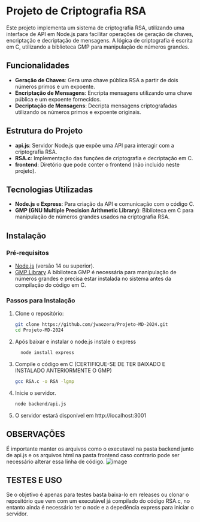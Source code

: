 # Projeto de Criptografia RSA

Este projeto implementa um sistema de criptografia RSA, utilizando uma interface de API em Node.js para facilitar operações de geração de chaves, encriptação e decriptação de mensagens. A lógica de criptografia é escrita em C, utilizando a biblioteca GMP para manipulação de números grandes.

## Funcionalidades

- **Geração de Chaves**: Gera uma chave pública RSA a partir de dois números primos e um expoente.
- **Encriptação de Mensagens**: Encripta mensagens utilizando uma chave pública e um expoente fornecidos.
- **Decriptação de Mensagens**: Decripta mensagens criptografadas utilizando os números primos e expoente originais.

## Estrutura do Projeto

- **api.js**: Servidor Node.js que expõe uma API para interagir com a criptografia RSA.
- **RSA.c**: Implementação das funções de criptografia e decriptação em C.
- **frontend**: Diretório que pode conter o frontend (não incluído neste projeto).

## Tecnologias Utilizadas

- **Node.js** e **Express**: Para criação da API e comunicação com o código C.
- **GMP (GNU Multiple Precision Arithmetic Library)**: Biblioteca em C para manipulação de números grandes usados na criptografia RSA.

## Instalação

### Pré-requisitos

- [Node.js](https://nodejs.org) (versão 14 ou superior).
- [GMP Library](https://gmplib.org) A biblioteca GMP é necessária para manipulação de números grandes e precisa estar instalada no sistema antes da compilação do código em C.

### Passos para Instalação

1. Clone o repositório:
   ```bash
   git clone https://github.com/jwaozera/Projeto-MD-2024.git
   cd Projeto-MD-2024
2. Após baixar e instalar o node.js instale o express
   ```bash
     node install express

3. Compile o código em C (CERTIFIQUE-SE DE TER BAIXADO E INSTALADO ANTERIORMENTE O GMP)
   ```bash
   gcc RSA.c -o RSA -lgmp

4. Inicie o servidor.
   ```bash
   node backend/api.js

5. O servidor estará disponível em http://localhost:3001


## OBSERVAÇÕES

É importante manter os arquivos como o executavel na pasta backend junto de api.js e os arquivos html na pasta frontend caso contrario pode ser necessário alterar essa linha de código.
![image](https://github.com/user-attachments/assets/a9cbbc78-b64e-4382-a2b7-b3ce9926b28c)

## TESTES E USO

Se o objetivo é apenas para testes basta baixa-lo em releases ou clonar o repositório que vem com um executável já compilado do código RSA.c, no entanto ainda é necessário ter o node e a depedência express para iniciar o servidor.



